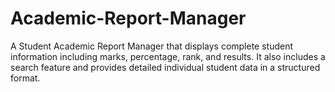 # Academic-Report-Manager
A Student Academic Report Manager that displays complete student information including marks, percentage, rank, and results. It also includes a search feature and provides detailed individual student data in a structured format.
